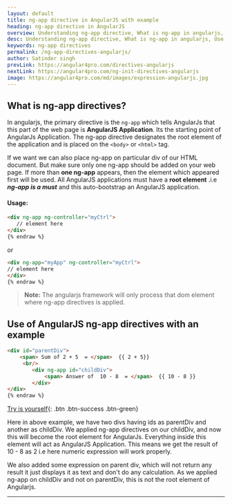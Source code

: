 ```yaml
---
layout: default
title: ng-app directive in AngularJS with example
heading: ng-app directive in AngularJS
overview: Understanding ng-app directive, What is ng-app in angularjs, Use of AngularJS ng-app directives with an example, ng-app directive designates the root element of the angularjs application.
desc: Understanding ng-app directive, What is ng-app in angularjs, Use of AngularJS ng-app directives with an example, ng-app directive designates the root element of the angularjs application.
keywords: ng-app directives
permalink: /ng-app-directives-angularjs/
author: Satinder singh
prevLink: https://angular4pro.com/directives-angularjs
nextLink: https://angular4pro.com/ng-init-directives-angularjs
image: https://angular4pro.com/md/images/expression-angularjs.jpg
---
```

## <i class="fa fa-angle-double-right color"></i> What is ng-app directives?

In angularjs, the primary directive is the `ng-app` which tells AngularJs that this part of the web page is **AngularJS Application**. Its the starting point of AngularJs Application. The ng-app directive designates the root element of the application and is placed on the `<body>` or `<html>` tag.

If we want we can also place ng-app on particular div of our HTML document. But make sure only one ng-app should be added on your web page. If more than **one ng-app** appears, then the element which appeared first will be used. All AngularJS applications must have a **root element** .i.e ***ng-app is a must*** and this auto-bootstrap an AngularJS application.

#### Usage:

```html {% raw %}
<div ng-app ng-controller="myCtrl">
   // element here
</div>
{% endraw %}
```

or

```html {% raw %}
<div ng-app="myApp" ng-controller="myCtrl">
// element here
</div>
{% endraw %}
```

> **Note:** The angularjs framework will only process that dom element where ng-app directives is applied.

## <i class="fa fa-angle-double-right color"></i> Use of AngularJS ng-app directives with an example

```html {% raw %}
<div id="parentDiv">
    <span> Sum of 2 + 5  = </span>  {{ 2 + 5}}
     <br/>
        <div ng-app id="childDiv">
            <span> Answer of  10 - 8  = </span>  {{ 10 - 8 }}
        </div>
</div>
{% endraw %}
```
[Try is yourself](https://angular4pro.com/demos/editor.html?f=demo&i=113){: .btn .btn-success .btn-green}

Here in above example, we have two divs having ids as parentDiv and another as childDiv. We applied ng-app directives on our childDiv, and now this will become the root element for AngularJs. Everything inside this element will act as AngularJS Application. This means we get the result of 10 - 8 as 2  i.e here numeric expression will work properly. 

We also added some expression on parent div, which will not return any result it just displays it as text and don't do any calculation. As we applied ng-app on childDiv and not on parentDiv, this is not the root element of Angularjs.


---
